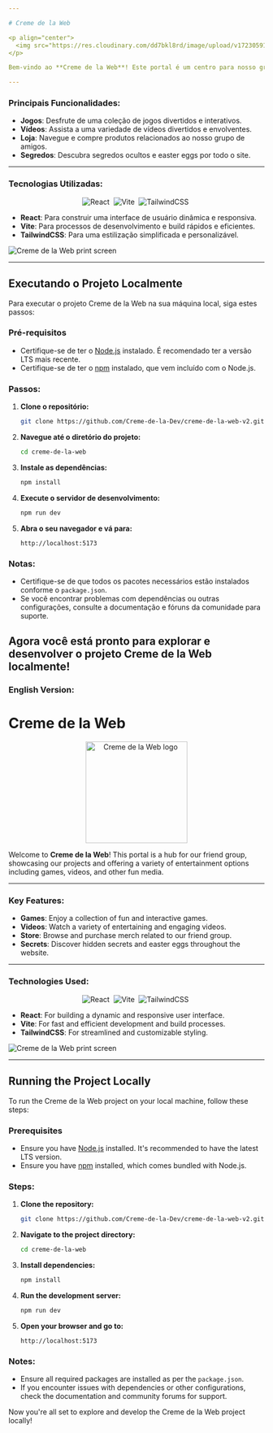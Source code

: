 ```yaml
---

# Creme de la Web

<p align="center">
  <img src="https://res.cloudinary.com/dd7bkl8rd/image/upload/v1723059197/ale-logo_dpeovx.png" alt="Creme de la Web logo" width="200" />
</p>

Bem-vindo ao **Creme de la Web**! Este portal é um centro para nosso grupo de amigos, exibindo nossos projetos e oferecendo uma variedade de opções de entretenimento, incluindo jogos, vídeos e outros conteúdos divertidos.

---
```


### Principais Funcionalidades:
- **Jogos**: Desfrute de uma coleção de jogos divertidos e interativos.
- **Vídeos**: Assista a uma variedade de vídeos divertidos e envolventes.
- **Loja**: Navegue e compre produtos relacionados ao nosso grupo de amigos.
- **Segredos**: Descubra segredos ocultos e easter eggs por todo o site.

---

### Tecnologias Utilizadas:
<p align="center">
    <img src="https://res.cloudinary.com/dd7bkl8rd/image/upload/v1721850080/image_17_jzpr5y.png" alt="React">&nbsp;
    <img src="https://res.cloudinary.com/dd7bkl8rd/image/upload/v1721851035/vite_lgxztp.png" alt="Vite">&nbsp;
    <img src="https://res.cloudinary.com/dd7bkl8rd/image/upload/v1721850080/image_19_virg1f.png" alt="TailwindCSS">&nbsp;
</p>

- **React**: Para construir uma interface de usuário dinâmica e responsiva.
- **Vite**: Para processos de desenvolvimento e build rápidos e eficientes.
- **TailwindCSS**: Para uma estilização simplificada e personalizável.

![Creme de la Web print screen](https://res.cloudinary.com/dd7bkl8rd/image/upload/v1723058976/Captura_de_Tela_2024-08-07_a%CC%80s_16.25.48_1_qaxcyu.png)

---

## Executando o Projeto Localmente

Para executar o projeto Creme de la Web na sua máquina local, siga estes passos:

### Pré-requisitos

- Certifique-se de ter o [Node.js](https://nodejs.org/) instalado. É recomendado ter a versão LTS mais recente.
- Certifique-se de ter o [npm](https://www.npmjs.com/) instalado, que vem incluído com o Node.js.

### Passos:

1. **Clone o repositório:**

    ```sh
    git clone https://github.com/Creme-de-la-Dev/creme-de-la-web-v2.git
    ```

2. **Navegue até o diretório do projeto:**

    ```sh
    cd creme-de-la-web
    ```

3. **Instale as dependências:**

    ```sh
    npm install
    ```

4. **Execute o servidor de desenvolvimento:**

    ```sh
    npm run dev
    ```

5. **Abra o seu navegador e vá para:**

    ```
    http://localhost:5173
    ```

### Notas:

- Certifique-se de que todos os pacotes necessários estão instalados conforme o `package.json`.
- Se você encontrar problemas com dependências ou outras configurações, consulte a documentação e fóruns da comunidade para suporte.

Agora você está pronto para explorar e desenvolver o projeto Creme de la Web localmente!
---

### English Version:

# Creme de la Web

<p align="center">
  <img src="https://res.cloudinary.com/dd7bkl8rd/image/upload/v1723059197/ale-logo_dpeovx.png" alt="Creme de la Web logo" width="200" />
</p>

Welcome to **Creme de la Web**! This portal is a hub for our friend group, showcasing our projects and offering a variety of entertainment options including games, videos, and other fun media.

---

### Key Features:
- **Games**: Enjoy a collection of fun and interactive games.
- **Videos**: Watch a variety of entertaining and engaging videos.
- **Store**: Browse and purchase merch related to our friend group.
- **Secrets**: Discover hidden secrets and easter eggs throughout the website.

---

### Technologies Used:
<p align="center">
    <img src="https://res.cloudinary.com/dd7bkl8rd/image/upload/v1721850080/image_17_jzpr5y.png" alt="React">&nbsp;
    <img src="https://res.cloudinary.com/dd7bkl8rd/image/upload/v1721851035/vite_lgxztp.png" alt="Vite">&nbsp;
    <img src="https://res.cloudinary.com/dd7bkl8rd/image/upload/v1721850080/image_19_virg1f.png" alt="TailwindCSS">&nbsp;
</p>

- **React**: For building a dynamic and responsive user interface.
- **Vite**: For fast and efficient development and build processes.
- **TailwindCSS**: For streamlined and customizable styling.

![Creme de la Web print screen](https://res.cloudinary.com/dd7bkl8rd/image/upload/v1723058976/Captura_de_Tela_2024-08-07_a%CC%80s_16.25.48_1_qaxcyu.png)

---

## Running the Project Locally

To run the Creme de la Web project on your local machine, follow these steps:

### Prerequisites

- Ensure you have [Node.js](https://nodejs.org/) installed. It's recommended to have the latest LTS version.
- Ensure you have [npm](https://www.npmjs.com/) installed, which comes bundled with Node.js.

### Steps:

1. **Clone the repository:**

    ```sh
    git clone https://github.com/Creme-de-la-Dev/creme-de-la-web-v2.git
    ```

2. **Navigate to the project directory:**

    ```sh
    cd creme-de-la-web
    ```

3. **Install dependencies:**

    ```sh
    npm install
    ```

4. **Run the development server:**

    ```sh
    npm run dev
    ```

5. **Open your browser and go to:**

    ```
    http://localhost:5173
    ```

### Notes:

- Ensure all required packages are installed as per the `package.json`.
- If you encounter issues with dependencies or other configurations, check the documentation and community forums for support.

Now you're all set to explore and develop the Creme de la Web project locally!

